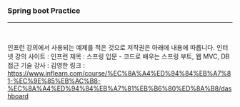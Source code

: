 ### **Spring boot Practice**  

---

<br>

인프런 강의에서 사용되는 예제를 적은 것으로 저작권은 아래에 내용에 따릅니다.
인터넷 강의 사이트 : 인프런
제목 : 스프링 입문 - 코드로 배우는 스프링 부트, 웹 MVC, DB 접근 기술
강사 : 김영한
링크 : https://www.inflearn.com/course/%EC%8A%A4%ED%94%84%EB%A7%81-%EC%9E%85%EB%AC%B8-%EC%8A%A4%ED%94%84%EB%A7%81%EB%B6%80%ED%8A%B8/dashboard
